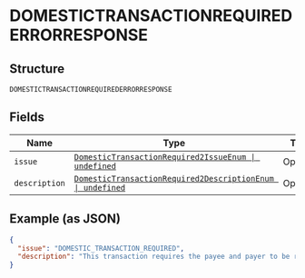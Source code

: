 
# DOMESTICTRANSACTIONREQUIREDERRORRESPONSE

## Structure

`DOMESTICTRANSACTIONREQUIREDERRORRESPONSE`

## Fields

| Name | Type | Tags | Description |
|  --- | --- | --- | --- |
| `issue` | [`DomesticTransactionRequired2IssueEnum \| undefined`](../../doc/models/domestic-transaction-required-2-issue-enum.md) | Optional | - |
| `description` | [`DomesticTransactionRequired2DescriptionEnum \| undefined`](../../doc/models/domestic-transaction-required-2-description-enum.md) | Optional | - |

## Example (as JSON)

```json
{
  "issue": "DOMESTIC_TRANSACTION_REQUIRED",
  "description": "This transaction requires the payee and payer to be resident in the same country, a domestic transaction is required to create this payment."
}
```

